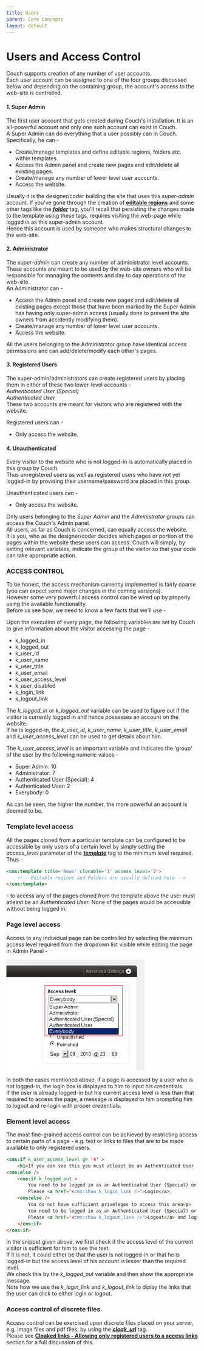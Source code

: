 ```yaml
---
title: Users
parent: Core Concepts
layout: default
---
```


# Users and Access Control

Couch supports creation of any number of user accounts.<br/>
Each user account can be assigned to one of the four groups discussed below and depending on the containing group, the account's access to the web-site is controlled.

#### 1. Super Admin

The first user account that gets created during Couch's installation. It is an all-powerful account and only one such account can exist in Couch.<br/>
A Super Admin can do everything that a user possibly can in Couch. Specifically, he can -

* Create/manage templates and define editable regions, folders etc. within templates.
* Access the Admin panel and create new pages and edit/delete all existing pages.
* Create/manage any number of lower level user accounts.
* Access the website.

Usually it is the designer/coder building the site that uses this _super-admin_ account. If you've gone through the creation of [**editable regions**](../editable-regions.html) and some other tags like the [__*folder*__](../tags-reference/folder.html) tag, you'll recall that persisting the changes made to the template using these tags, requires visiting the web-page while logged in as this super-admin account.<br/>
Hence this account is used by someone who makes structural changes to the web-site.

#### 2. Administrator

The _super-admin_ can create any number of administrator level accounts.<br/>
These accounts are meant to be used by the web-site owners who will be responsible for managing the contents and day to day operations of the web-site.<br/>
An Administrator can -

* Access the Admin panel and create new pages and edit/delete all existing pages except those that have been marked by the Super Admin has having only super-admin access (usually done to prevent the site owners from accidently modifying them).
* Create/manage any number of lower level user accounts.
* Access the website.

All the users belonging to the Administrator group have identical access permissions and can add/delete/modify each other's pages.

#### 3. Registered Users

The super-admin/administrators can create registered users by placing them in either of these two lower-level accounts -<br/>
_Authenticated User (Special)_<br/>
_Authenticated User_<br/>
These two accounts are meant for visitors who are registered with the website.

Registered users can -

* Only access the website.

#### 4. Unauthenticated

Every visitor to the website who is not logged-in is automatically placed in this group by Couch.<br/>
Thus unregistered users as well as registered users who have not yet logged-in by providing their username/password are placed in this group.

Unauthenticated users can -

* Only access the website.

Only users belonging to the _Super Admin_ and the _Administrator_ groups can access the Couch's Admin panel.<br/>
All users, as far as Couch is concerned, can equally access the website.<br/>
It is you, who as the designer/coder decides which pages or portion of the pages within the website these users can access. Couch will simply, by setting relevant variables, indicate the group of the visitor so that your code can take appropriate action.

### ACCESS CONTROL

To be honest, the access mechanism currently implemented is fairly coarse (you can expect some major changes in the coming versions).<br/>
However some very powerful access control can be wired up by properly using the available functionality.<br/>
Before us see how, we need to know a few facts that we'll use -

Upon the execution of every page, the following variables are set by Couch to give information about the visitor accessing the page -

* k\_logged\_in
* k\_logged\_out
* k\_user\_id
* k\_user\_name
* k\_user\_title
* k\_user\_email
* k\_user\_access\_level
* k\_user\_disabled
* k\_login\_link
* k\_logout\_link

The *k\_logged\_in* or *k\_logged\_out* variable can be used to figure out if the visitor is currently logged in and hence possesses an account on the website.<br/>
If he is logged-in, the *k\_user\_id*, *k\_user\_name*, *k\_user\_title*, *k\_user\_email* and *k\_user\_access\_level* can be used to get details about him.

The *k\_user\_access\_level* is an important variable and indicates the 'group' of the user by the following numeric values -

* Super Admin: 10
* Administrator: 7
* Authenticated User (Special): 4
* Authenticated User: 2
* Everybody: 0

As can be seen, the higher the number, the more powerful an account is deemed to be.

### Template level access

All the pages cloned from a particular template can be configured to be accessible by only users of a certain level by simply setting the *access\_level* parameter of the [__*template*__](../tags-reference/template.html) tag to the minimum level required. Thus -

```html
<cms:template title='News' clonable='1' access_level='2'>
    <!-- Editable regions and Folders are usually defined here -->
</cms:template>
```

\- to access any of the pages cloned from the template above the user must atleast be an _Authenticated User_. None of the pages would be accessible without being logged in.

### Page level access

Access to any individual page can be controlled by selecting the minimum access level required from the dropdown list visible while editing the page in Admin Panel -

![](../assets/img/contents/users.png)

<p class="notice">
    In both the cases mentioned above, if a page is accessed by a user who is not logged-in, the login box is displayed to him to input his credentials.<br/>
    If the user is already logged-in but his current access level is less than that required to access the page, a message is displayed to him prompting him to logout and re-login with proper credentials.
</p>

### Element level access

The most fine-grained access control can be achieved by restricting access to certain parts of a page - e.g. text or links to files that are to be made available to only registered users.

```html
<cms:if k_user_access_level ge '4' >
    <h1>If you can see this you must atleast be an Authenticated User (Special)</h1>
<cms:else />
    <cms:if k_logged_out >
        You need to be logged in as an Authenticated User (Special) or higher to access this area <p>
        Please <a href="<cms:show k_login_link />">Login</a>.
    <cms:else />
        You do not have sufficient priveleges to access this area<p>
        You need to be logged in as an Authenticated User (Special) or higher.<p>
        Please <a href="<cms:show k_logout_link />">Logout</a> and login again with the right credentials.
    </cms:if>
</cms:if>
```

In the snippet given above, we first check if the access level of the current visitor is sufficient for him to see the text.<br/>
If it is not, it could either be that the user is not logged-in or that he is logged-in but the access level of his account is lesser than the required level.<br/>
We check this by the *k\_logged\_out* variable and then show the appropriate message.<br/>
Note how we use the *k\_login\_link* and *k\_logout\_link* to diplay the links that the user can click to either login or logout.

### Access control of discrete files

Access control can be exercised upon discrete files placed on your server, e.g. image files and pdf files, by using the [__*cloak\_url*__](../tags-reference/cloak_url.html) tag.<br/>
Please see [**Cloaked links - Allowing only registered users to a access links**](../cloaked-links.html#allowing-only-registered-users-to-access-links) section for a full discussion of this.
